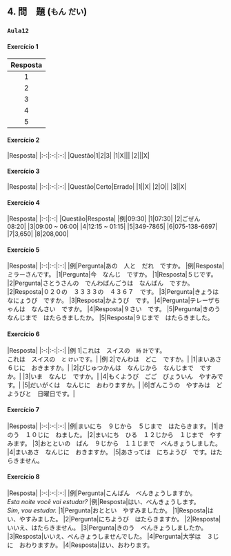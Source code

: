## 4. 問　題 (`もん` `だい`)

### `Aula12`

#### Exercício 1

|Resposta|
|:-:|
|1|くじ　はん　です。|
|2|じゅういちじから　よじまで　です。|
|3|しちじに　おきます。|
|4|はい、べんきょうました。|
|5|９８８５６の　４４７０　です。|

#### Exercício 2

|Resposta|
|:-:|:-:|:-:|
|Questão|1|2|3|
|1|X|||
|2|||X|

#### Exercício 3

|Resposta|
|:-:|:-:|:-:|
|Questão|Certo|Errado|
|1||X|
|2|O||
|3||X|

#### Exercício 4

|Resposta|
|:-:|:-:|
|Questão|Resposta|
|例|09:30|
|1|07:30|
|2|ごぜん　08:20|
|3|09:00 ~ 06:00|
|4|12:15 ~ 01:15|
|5|349-7865|
|6|075-138-6697|
|7|3,650|
|8|208,000|

#### Exercício 5

|Resposta|
|:-:|:-:|:-:|
|例|Pergunta|あの　人と　だれ　ですか。
|例|Resposta|ミラーさんです。
|1|Pergunta|今　なんじ　ですか。
|1|Resposta|５じです。
|2|Pergunta|さとうさんの　でんわばんごうは　なんばん　ですか。
|2|Resposta|０２０の　３３３３の　４３６７　です。
|3|Pergunta|きょうは　なにょうび　ですか。
|3|Resposta|かようび　です。
|4|Pergunta|テレーザちゃんは　なんさい　ですか。
|4|Resposta|９さい　です。
|5|Pergunta|きのう　なんじまで　はたらきましたか。
|5|Resposta|９じまで　はたらきました。

#### Exercício 6

|Resposta|
|:-:|:-:|:-:|
|例 1|これは　スイスの　`時` `計`です。<br>これは　スイスの　`と` `けい`です。|
|例 2|でんわは　どこ　ですか。|
|1|まいあさ　６じに　おきますか。|
|2|びじゅつかんは　なんじから　なんじまで　ですか。|
|3|いま　なんじ　ですか。|
|4|もくようび　ごご　びょういん　やすみです。|
|5|だいがくは　なんじに　おわりますか。|
|6|ぎんこうの　やすみは　どようびと　日曜日です。|

#### Exercício 7

|Resposta|
|:-:|:-:|:-:|
|例|まいにち　９じから　５じまで　はたらきます。
|1|きのう　１０じに　ねました。
|2|まいにち　ひる　１２じから　１じまで　やすみます。
|3|おとといの　ばん　９じから　１１じまで　べんきょうしました。
|4|まいあさ　なんじに　おきますか。
|5|あさっては　にちようび　です。はたらきません。


#### Exercício 8

|Resposta|
|:-:|:-:|:-:|
|例|Pergunta|こんばん　べんきょうしますか。<br>_Esta noite você vai estudar?_
|例|Resposta|はい、べんきょうします。<br>_Sim, vou estudar._
|1|Pergunta|おととい　やすみましたか。
|1|Resposta|はい、やすみました。
|2|Pergunta|にちようび　はたらきますか。
|2|Resposta|いいえ、はたらきません。
|3|Pergunta|きのう　べんきょうしましたか。
|3|Resposta|いいえ、べんきょうしませんでした。
|4|Pergunta|大学は　３じに　おわりますか。
|4|Resposta|はい、おわります。
